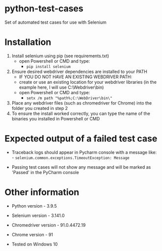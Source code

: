 # python-test-cases
 Set of automated test cases for use with Selenium

# Installation
 1. Install selenium using pip (see requirements.txt)
	- open Powershell or CMD and type: 
 		- `pip install selenium`
 2. Ensure desired webdriver dependencies are installed to your PATH
 	- IF YOU DO NOT HAVE AN EXISTING WEBDRIVER PATH: 
	- create or use an existing location for your webdriver libraries (in the example here, I will use C:\Webdriver\bin)
	- open Powershell or CMD and type: 
		- `setx /m path "%path%;C:\WebDriver\bin\"`
 3. Place any webdriver files (such as chromedriver for Chrome) into the folder you created in step 2
 4. To ensure the install worked correctly, you can type the name of the binaries you installed in Powershell or CMD

# Expected output of a failed test case
 - Traceback logs should appear in Pycharm console with a message like:
     		- `selenium.common.exceptions.TimeoutException: Message`

 - Passing test cases will not show any message and will be marked as 'Passed' in the PyCharm console

# Other information
 - Python version - 3.9.5
 - Selenium version - 3.141.0
 - Chromedriver version - 91.0.4472.19
 - Chrome version - 91
 
 - Tested on Windows 10




